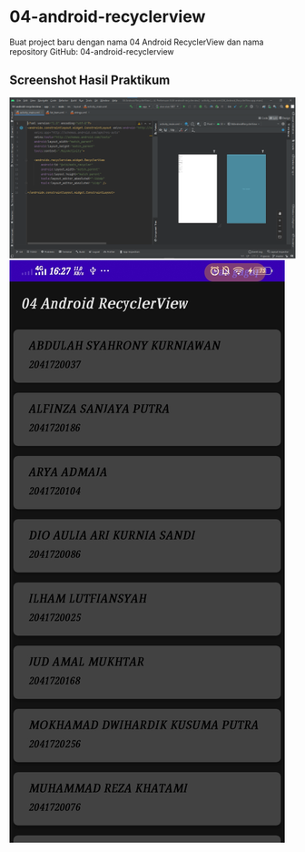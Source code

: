 # 04-android-recyclerview

Buat project baru dengan nama 04 Android RecyclerView dan nama repository GitHub: 04-android-recyclerview

## Screenshot Hasil Praktikum

![Hasil Praktikum](Screenshot/SS_1.png)
![Hasil Praktikum](Screenshot/SS_3.jpeg)
